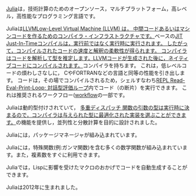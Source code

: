 [Julia](https://julialang.org)は，技術計算のためのオープンソース，マルチプラットフォーム，高レベル，高性能なプログラミング言語です。

Juliaは<a class="tooltip" href="#">LLVM<span>Low-Level Virtual Machine (LLVM) は，
中間コードあるいはマシンコードを作るためのコンパイラ・インフラストラクチャです。</span></a>ベースの<a class="tooltip" href="#">JIT<span>
Just-In-Timeコンパイルは，実行前ではなく実行時に実行されます。
したがって，コンパイルされたコードの速度と解釈の柔軟性が得られます。
コンパイラはコードを解析して型を推定します。LLVMコードが生成された後に，ネイティブコードにコンパイルされます。</span></a>コンパイラを持ちます。
これは，低レベルコードの煩わしさなしに，
CやFORTRANなどの言語と同等の性能を引き出します。
コードは，その場でコンパイルされるため，シェルすなわち<a class="tooltip" href="#">REPL <span> Read-Eval-Print-Loop; 対話型評価ループ</span></a>内でコード（の断片）を実行できます。
これは推奨されるワークフロー([workflow](https://docs.julialang.org/en/stable/manual/workflow-tips)の一部です。

Juliaは動的型付けされていて，
<a class="tooltip" href="#">多重ディスパッチ<span>
関数の引数の型は実行時に決まるので，コンパイラは与えられた型に最適化された実装を選ぶことができます。</span></a>の機能を提供し，並列性と分散計算を目的に設計されました。

Juliaには，パッケージマネージャが組み込まれています。

Juliaには，特殊関数(例:ガンマ関数)を含む多くの数学関数が組み込まれています。また，複素数をすぐに利用できます。

Juliaでは，Lispに影響を受けたマクロのおかげでコードを自動生成することができます。

Juliaは2012年に生まれました。
